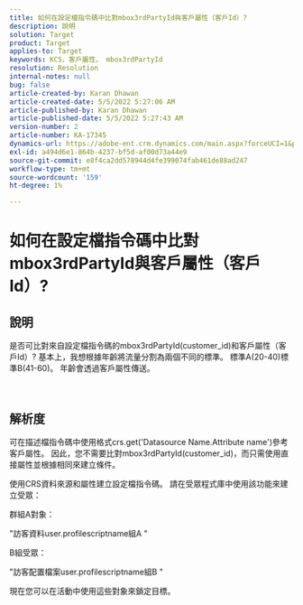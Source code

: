 ```yaml
---
title: 如何在設定檔指令碼中比對mbox3rdPartyId與客戶屬性（客戶Id）?
description: 說明
solution: Target
product: Target
applies-to: Target
keywords: KCS，客戶屬性， mbox3rdPartyId
resolution: Resolution
internal-notes: null
bug: false
article-created-by: Karan Dhawan
article-created-date: 5/5/2022 5:27:06 AM
article-published-by: Karan Dhawan
article-published-date: 5/5/2022 5:27:43 AM
version-number: 2
article-number: KA-17345
dynamics-url: https://adobe-ent.crm.dynamics.com/main.aspx?forceUCI=1&pagetype=entityrecord&etn=knowledgearticle&id=107c89fd-33cc-ec11-a7b5-6045bd00db25
exl-id: a494d6e1-864b-4237-bf5d-af00d73a44e9
source-git-commit: e8f4ca2dd578944d4fe399074fab461de88ad247
workflow-type: tm+mt
source-wordcount: '159'
ht-degree: 1%

---
```


# 如何在設定檔指令碼中比對mbox3rdPartyId與客戶屬性（客戶Id）?

## 說明

是否可比對來自設定檔指令碼的mbox3rdPartyId(customer_id)和客戶屬性（客戶Id）? 基本上，我想根據年齡將流量分割為兩個不同的標準。 標準A(20-40)標準B(41-60)。 年齡會透過客戶屬性傳送。<br><br><br>

## 解析度


可在描述檔指令碼中使用格式crs.get(&#39;Datasource Name.Attribute name&#39;)參考客戶屬性。 因此，您不需要比對mbox3rdPartyId(customer_id)，而只需使用直接屬性並根據相同來建立條件。

使用CRS資料來源和屬性建立設定檔指令碼。 請在受眾程式庫中使用該功能來建立受眾：

群組A對象：

&quot;訪客資料user.profilescriptname組A &quot;

B組受眾：

&quot;訪客配置檔案user.profilescriptname組B &quot;

現在您可以在活動中使用這些對象來鎖定目標。
